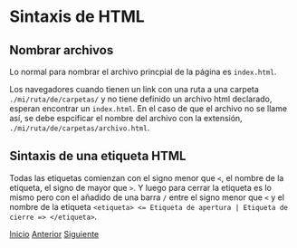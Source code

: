 # Sintaxis de HTML

## Nombrar archivos

Lo normal para nombrar el archivo princpial de la página es `index.html`.

Los navegadores cuando tienen un link con una ruta a una carpeta `./mi/ruta/de/carpetas/` y no tiene definido un archivo html declarado, esperan encontrar un `index.html`. En el caso de que el archivo no se llame así, se debe espcificar el nombre del archivo con la extensión, `./mi/ruta/de/carpetas/archivo.html`.

## Sintaxis de una etiqueta HTML

Todas las etiquetas comienzan con el signo menor que `<`, el nombre de la etiqueta, el signo de mayor que `>`. Y luego para cerrar la etiqueta es lo mismo pero con el añadido de una barra `/` entre el signo menor que `<` y el nombre de la etiqueta `<etiqueta> <= Etiqueta de apertura | Etiqueta de cierre => </etiqueta>`.

[Inicio](../README.md) [Anterior](c_vocabulario-web.md) [Siguiente](e_estructura.md)
